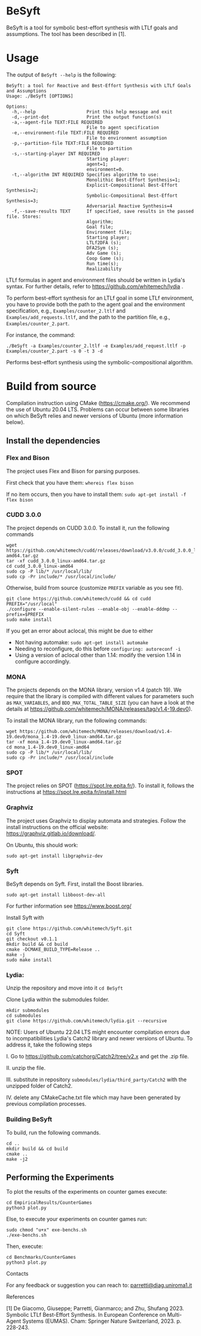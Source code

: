 # BeSyft

BeSyft is a tool for symbolic best-effort synthesis with LTLf goals and assumptions. The tool has been described in [1].

# Usage

The output of `BeSyft --help` is the following:

```
BeSyft: a tool for Reactive and Best-Effort Synthesis with LTLf Goals and Assumptions
Usage: ./BeSyft [OPTIONS]

Options:
  -h,--help                   Print this help message and exit
  -d,--print-dot              Print the output function(s)
  -a,--agent-file TEXT:FILE REQUIRED
                              File to agent specification
  -e,--environment-file TEXT:FILE REQUIRED
                              File to environment assumption
  -p,--partition-file TEXT:FILE REQUIRED
                              File to partition
  -s,--starting-player INT REQUIRED
                              Starting player:
                              agent=1;
                              environment=0.
  -t,--algorithm INT REQUIRED Specifies algorithm to use:
                              Monolithic Best-Effort Synthesis=1;
                              Explicit-Compositional Best-Effort Synthesis=2;
                              Symbolic-Compositional Best-Effort Synthesis=3;
                              Adversarial Reactive Synthesis=4
  -f,--save-results TEXT      If specified, save results in the passed file. Stores:
                              Algorithm;
                              Goal file;
                              Environment file;
                              Starting player;
                              LTLf2DFA (s);
                              DFA2Sym (s);
                              Adv Game (s);
                              Coop Game (s);
                              Run time(s);
                              Realizability
```

LTLf formulas in agent and environment files should be written in Lydia's syntax. For further details, refer to https://github.com/whitemech/lydia . 

To perform best-effort synthesis for an LTLf goal in some LTLf environment, you have to provide both the path to the agent goal and the environment specification, e.g., `Examples/counter_2.ltlf` and `Examples/add_requests.ltlf`, and the path to the partition file, e.g., `Examples/counter_2.part`.

For instance, the command:

```
./BeSyft -a Examples/counter_2.ltlf -e Examples/add_request.ltlf -p Examples/counter_2.part -s 0 -t 3 -d
```

Performs best-effort synthesis using the symbolic-compositional algorithm.

# Build from source

Compilation instruction using CMake (https://cmake.org/). We recommend the use of Ubuntu 20.04 LTS. Problems can occur between some libraries on which BeSyft relies and newer versions of Ubuntu (more information below).

## Install the dependencies

### Flex and Bison

The project uses Flex and Bison for parsing purposes.

First check that you have them: `whereis flex bison`


If no item occurs, then you have to install them: `sudo apt-get install -f flex bison`

### CUDD 3.0.0

The project depends on CUDD 3.0.0. To install it, run the following commands

```
wget https://github.com/whitemech/cudd/releases/download/v3.0.0/cudd_3.0.0_linux-amd64.tar.gz
tar -xf cudd_3.0.0_linux-amd64.tar.gz
cd cudd_3.0.0_linux-amd64
sudo cp -P lib/* /usr/local/lib/
sudo cp -Pr include/* /usr/local/include/
```

Otherwise, build from source (customize `PREFIX` variable as you see fit).

```
git clone https://github.com/whitemech/cudd && cd cudd
PREFIX="/usr/local"
./configure --enable-silent-rules --enable-obj --enable-dddmp --prefix=$PREFIX
sudo make install
```

If you get an error about aclocal, this might be due to either

* Not having automake: `sudo apt-get install automake`
* Needing to reconfigure, do this before `configuring: autoreconf -i`
* Using a version of aclocal other than 1.14: modify the version 1.14 in configure accordingly.

### MONA

The projects depends on the MONA library, version v1.4 (patch 19). We require that the library is compiled with different values for parameters such as `MAX_VARIABLES`, and `BDD_MAX_TOTAL_TABLE_SIZE` (you can have a look at the details at https://github.com/whitemech/MONA/releases/tag/v1.4-19.dev0).

To install the MONA library, run the following commands:

```
wget https://github.com/whitemech/MONA/releases/download/v1.4-19.dev0/mona_1.4-19.dev0_linux-amd64.tar.gz
tar -xf mona_1.4-19.dev0_linux-amd64.tar.gz
cd mona_1.4-19.dev0_linux-amd64
sudo cp -P lib/* /usr/local/lib/
sudo cp -Pr include/* /usr/local/include
```

### SPOT

The project relies on SPOT (https://spot.lre.epita.fr/). To install it, follows the instructions at https://spot.lre.epita.fr/install.html

### Graphviz

The project uses Graphviz to display automata and strategies. Follow the install instructions on the official website: https://graphviz.gitlab.io/download/.

On Ubuntu, this should work:

```
sudo apt-get install libgraphviz-dev
```

### Syft

BeSyft depends on Syft. First, install the Boost libraries.

```
sudo apt-get install libboost-dev-all
```

For further information see https://www.boost.org/ 

Install Syft with

```
git clone https://github.com/whitemech/Syft.git
cd Syft
git checkout v0.1.1
mkdir build && cd build
cmake -DCMAKE_BUILD_TYPE=Release ..
make -j
sudo make install
```

### Lydia:

Unzip the repository and move into it `cd BeSyft`

Clone Lydia within the submodules folder.

```
mkdir submodules
cd submodules 
git clone https://github.com/whitemech/lydia.git --recursive
```


NOTE: Users of Ubuntu 22.04 LTS might encounter compilation errors due to incompatibilities Lydia's Catch2 library and newer versions of Ubuntu. To address it, take the following steps

I. Go to https://github.com/catchorg/Catch2/tree/v2.x and get the .zip file.

II. unzip the file.

III. substitute in repository `submodules/lydia/third_party/Catch2` with the unzipped folder of Catch2.

IV. delete any CMakeCache.txt file which may have been generated by previous compilation processes.

### Building BeSyft

To build, run the following commands.

```
cd ..
mkdir build && cd build
cmake ..
make -j2
```

## Performing the Experiments

To plot the results of the experiments on counter games execute:

```
cd EmpiricalResults/CounterGames
python3 plot.py
```

Else, to execute your experiments on counter games run:

```
sudo chmod "u+x" exe-benchs.sh
./exe-benchs.sh
```
Then, execute:

```
cd Benchmarks/CounterGames
python3 plot.py
```

Contacts

For any feedback or suggestion you can reach to: parretti@diag.uniroma1.it

References

[1] De Giacomo, Giuseppe; Parretti, Gianmarco; and Zhu, Shufang 2023. Symbolic LTLf Best-Effort Synthesis. In European Conference on Multi-Agent Systems (EUMAS). Cham: Springer Nature Switzerland, 2023. p. 228-243.
